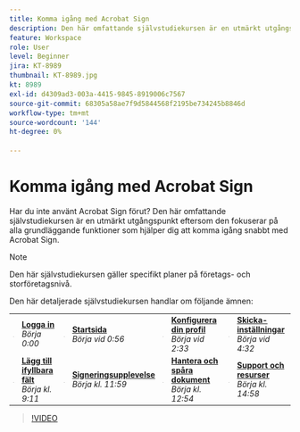 ```yaml
---
title: Komma igång med Acrobat Sign
description: Den här omfattande självstudiekursen är en utmärkt utgångspunkt för nya avsändare i Adobe Sign
feature: Workspace
role: User
level: Beginner
jira: KT-8989
thumbnail: KT-8989.jpg
kt: 8989
exl-id: d4309ad3-003a-4415-9845-8919006c7567
source-git-commit: 68305a58ae7f9d5844568f2195be734245b8846d
workflow-type: tm+mt
source-wordcount: '144'
ht-degree: 0%

---
```


# Komma igång med Acrobat Sign

Har du inte använt Acrobat Sign förut? Den här omfattande självstudiekursen är en utmärkt utgångspunkt eftersom den fokuserar på alla grundläggande funktioner som hjälper dig att komma igång snabbt med Acrobat Sign.

>[!NOTE]
>
>Den här självstudiekursen gäller specifikt planer på företags- och storföretagsnivå.

Den här detaljerade självstudiekursen handlar om följande ämnen:

<table style="table-layout:auto">
<tr>
  <td>
    <a href="https://video.tv.adobe.com/v/337151?quality=12&learn=on&hidetitle=true">
      <img alt="Snabbspolning framåt" src="../assets/Stepforward_18.png" />
    </a>
  </td>
  <td>
     <a href="https://video.tv.adobe.com/v/337151?quality=12&learn=on&hidetitle=true"><strong>Logga in</strong></a>
         <br>
        <em>Börja 0:00</em>
    </td>
     <td>
    <a href="https://video.tv.adobe.com/v/337151?quality=12&learn=on&hidetitle=true&t=56">
      <img alt="Snabbspolning framåt" src="../assets/Stepforward_18.png" />
    </a>
  </td>
  <td>
     <a href="https://video.tv.adobe.com/v/337151?quality=12&learn=on&hidetitle=true&t=56"><strong>Startsida</strong></a>
         <br>
        <em>Börja vid 0:56</em>
    </td>
    <td>
    <a href="https://video.tv.adobe.com/v/337151?quality=12&learn=on&hidetitle=true&t=153">
      <img alt="Snabbspolning framåt" src="../assets/Stepforward_18.png" />
    </a>
  </td>
  <td>
     <a href="https://video.tv.adobe.com/v/337151/?quality=12&learn=on&hidetitle=true&t=153"><strong>Konfigurera din profil</strong></a>
        <br>
        <em>Börja vid 2:33</em>
    </td>
    <td>
    <a href="https://video.tv.adobe.com/v/337151?quality=12&learn=on&hidetitle=true&t=272">
      <img alt="Snabbspolning framåt" src="../assets/Stepforward_18.png" />
    </a>
  </td>
  <td>
     <a href="https://video.tv.adobe.com/v/337151?quality=12&learn=on&hidetitle=true&t=272"><strong>Skicka-inställningar</strong></a>
        <br>
        <em>Börja vid 4:32</em>
    </td>
  </tr>
  <tr>
    <td>
    <a href="https://video.tv.adobe.com/v/337151?quality=12&learn=on&hidetitle=true&t=551">
      <img alt="Snabbspolning framåt" src="../assets/Stepforward_18.png" />
    </a>
  </td>
  <td>
     <a href="https://video.tv.adobe.com/v/337151?quality=12&learn=on&hidetitle=true&t=551"><strong>Lägg till ifyllbara fält</strong></a>
         <br>
        <em>Börja kl. 9:11</em>
    </td>
    <td>
    <a href="https://video.tv.adobe.com/v/337151?quality=12&learn=on&hidetitle=true&t=719">
      <img alt="Snabbspolning framåt" src="../assets/Stepforward_18.png" />
    </a>
  </td>
  <td>
     <a href="https://video.tv.adobe.com/v/337151?quality=12&learn=on&hidetitle=true&t=719"><strong>Signeringsupplevelse</strong></a>
        <br>
        <em>Börja kl. 11:59</em>
    </td>
    <td>
    <a href="https://video.tv.adobe.com/v/337151?quality=12&learn=on&hidetitle=true&t=774">
      <img alt="Snabbspolning framåt" src="../assets/Stepforward_18.png" />
    </a>
  </td>
  <td>
     <a href="https://video.tv.adobe.com/v/337151?quality=12&learn=on&hidetitle=true&t=774"><strong>Hantera och spåra dokument</strong></a>
        <br>
        <em>Börja kl. 12:54</em>
    </td>
    <td>
    <a href="https://video.tv.adobe.com/v/337151?quality=12&learn=on&hidetitle=true&t=898">
      <img alt="Snabbspolning framåt" src="../assets/Stepforward_18.png" />
    </a>
  </td>
  <td>
     <a href="https://video.tv.adobe.com/v/337151/?quality=12&learn=on&hidetitle=true&t=898"><strong>Support och resurser</strong></a>
        <br>
        <em>Börja kl. 14:58</em>
    </td>
  </tr>
  </table>

>[!VIDEO](https://video.tv.adobe.com/v/337151?quality=12&learn=on&hidetitle=true)
